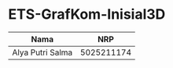 # ETS-GrafKom-Inisial3D


| **Nama** | **NRP** | 
| ------------- | --------- |
| Alya Putri Salma  | 5025211174 | 


